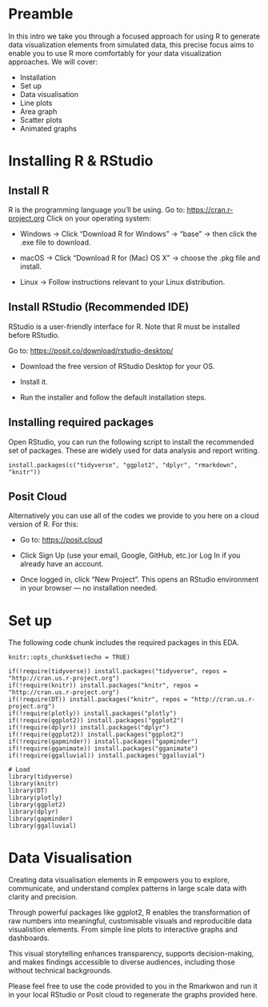 # Preamble

In this intro we take you through a focused approach for using R to
generate data visualization elements from simulated data, this precise
focus aims to enable you to use R more comfortably for your data
visualization approaches. We will cover:

-   Installation
-   Set up
-   Data visualisation
-   Line plots
-   Area graph
-   Scatter plots
-   Animated graphs

# Installing R & RStudio

## Install R

R is the programming language you’ll be using. Go to:
<https://cran.r-project.org> Click on your operating system:

-   Windows → Click “Download R for Windows” → “base” → then click the
    .exe file to download.

-   macOS → Click “Download R for (Mac) OS X” → choose the .pkg file and
    install.

-   Linux → Follow instructions relevant to your Linux distribution.

## Install RStudio (Recommended IDE)

RStudio is a user-friendly interface for R. Note that R must be
installed before RStudio.

Go to: <https://posit.co/download/rstudio-desktop/>

-   Download the free version of RStudio Desktop for your OS.

-   Install it.

-   Run the installer and follow the default installation steps.

## Installing required packages

Open RStudio, you can run the following script to install the
recommended set of packages. These are widely used for data analysis and
report writing.

`install.packages(c("tidyverse", "ggplot2", "dplyr", "rmarkdown", "knitr"))`

## Posit Cloud

Alternatively you can use all of the codes we provide to you here on a
cloud version of R. For this:

-   Go to: <https://posit.cloud>

-   Click Sign Up (use your email, Google, GitHub, etc.)or Log In if you
    already have an account.

-   Once logged in, click “New Project”. This opens an RStudio
    environment in your browser — no installation needed.

# Set up

The following code chunk includes the required packages in this EDA.

    knitr::opts_chunk$set(echo = TRUE)

    if(!require(tidyverse)) install.packages("tidyverse", repos = "http://cran.us.r-project.org")
    if(!require(knitr)) install.packages("knitr", repos = "http://cran.us.r-project.org")
    if(!require(DT)) install.packages("knitr", repos = "http://cran.us.r-project.org")
    if(!require(plotly)) install.packages("plotly")
    if(!require(ggplot2)) install.packages("ggplot2")
    if(!require(dplyr)) install.packages("dplyr")
    if(!require(ggplot2)) install.packages("ggplot2")
    if(!require(gapminder)) install.packages("gapminder")
    if(!require(gganimate)) install.packages("gganimate")
    if(!require(ggalluvial)) install.packages("ggalluvial")

    # Load
    library(tidyverse)
    library(knitr)
    library(DT)
    library(plotly)
    library(ggplot2)
    library(dplyr)
    library(gapminder)
    library(ggalluvial)

# Data Visualisation

Creating data visualisation elements in R empowers you to explore,
communicate, and understand complex patterns in large scale data with
clarity and precision.

Through powerful packages like ggplot2, R enables the transformation of
raw numbers into meaningful, customisable visuals and reproducible data
visualistion elements. From simple line plots to interactive graphs and
dashboards.

This visual storytelling enhances transparency, supports
decision-making, and makes findings accessible to diverse audiences,
including those without technical backgrounds.

Please feel free to use the code provided to you in the Rmarkwon and run it in your local RStudio or Posit cloud to regenerate the graphs provided here. 
